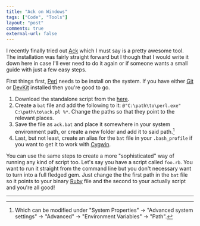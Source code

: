 ```yaml
---
title: "Ack on Windows"
tags: ["Code", "Tools"]
layout: "post"
comments: true
external-url: false
---
```


I recently finally tried out [Ack](http://betterthangrep.com/) which I must say is a pretty awesome tool. The installation was fairly straight forward but I though that I would write it down here in case I'll ever need to do it again or if someone wants a small guide with just a few easy steps.

First things first, [Perl](http://www.perl.org/) needs to be install on the system. If you have either [Git](http://git-scm.com/) or [DevKit](http://rubyinstaller.org/add-ons/devkit/) installed then you're good to go.

1. Download the standalone script from the [here](http://betterthangrep.com/install/).
2. Create a `bat` file and add the following to it: `@"C:\path\to\perl.exe" C:\path\to\ack.pl %*`. Change the paths so that they point to the relevant places.
3. Save the file as `ack.bat` and place it somewhere in your system environment path, or create a new folder and add it to said path.[^20130221-1]
4. Last, but not least, create an alias for the `bat` file in your `.bash_profile` if you want to get it to work with [Cygwin](http://www.cygwin.com/).

You can use the same steps to create a more "sophisticated" way of running any kind of script too. Let's say you have a script called `foo.rb`. You want to run it straight from the command line but you don't necessary want to turn into a full fledged gem. Just change the the first path in the `bat` file so it points to your binary [Ruby](http://www.ruby-lang.org/) file and the second to your actually script and you're all good!

* * *

[^20130221-1]: Which can be modified under "System Properties" &rarr; "Advanced system settings" &rarr; "Advanced" &rarr; "Environment Variables" &rarr; "Path".

